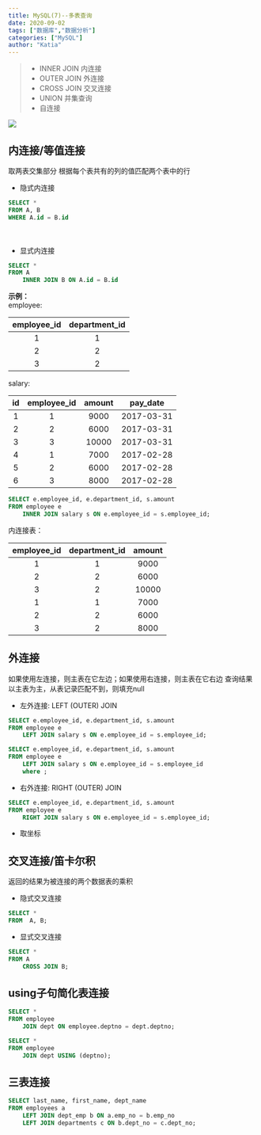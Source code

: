 ```yaml
---
title: MySQL(7)--多表查询
date: 2020-09-02
tags: ["数据库","数据分析"]
categories: ["MySQL"]
author: "Katia"
---
```


> * INNER JOIN 内连接
> * OUTER JOIN 外连接
> * CROSS JOIN 交叉连接
> * UNION 并集查询
> * 自连接

<!--more-->

![](https://files.catbox.moe/43gwfq.png)

## **内连接/等值连接**  
取两表交集部分 根据每个表共有的列的值匹配两个表中的行   
  
* 隐式内连接  
```sql
SELECT *  
FROM A, B  
WHERE A.id = B.id 
``` 
　　  
* 显式内连接  
```sql
SELECT *  
FROM A  
	INNER JOIN B ON A.id = B.id 
``` 

**示例：**  
employee:  

| employee_id | department_id |
|  :-------: | :-----------:| 
|           1 |             1 |
|           2 |             2 |
|           3 |             2 |

salary:  

| id   | employee_id | amount | pay_date   |
|  :--: | :-------:|  :-------: | :-------:| 
|    1 |           1 |   9000 | 2017-03-31 |
|    2 |           2 |   6000 | 2017-03-31 |
|    3 |           3 |  10000 | 2017-03-31 |
|    4 |           1 |   7000 | 2017-02-28 |
|    5 |           2 |   6000 | 2017-02-28 |
|    6 |           3 |   8000 | 2017-02-28 |


```sql
SELECT e.employee_id, e.department_id, s.amount
FROM employee e
	INNER JOIN salary s ON e.employee_id = s.employee_id;
```
内连接表：   

| employee_id | department_id | amount |
|  :-------: | :-----------:|  :-------: | 
|           1 |             1 |   9000 |
|           2 |             2 |   6000 |
|           3 |             2 |  10000 |
|           1 |             1 |   7000 |
|           2 |             2 |   6000 |
|           3 |             2 |   8000 |

## **外连接**  
如果使用左连接，则主表在它左边；如果使用右连接，则主表在它右边 
查询结果以主表为主，从表记录匹配不到，则填充null
 
* 左外连接: LEFT (OUTER) JOIN   
```sql
SELECT e.employee_id, e.department_id, s.amount  
FROM employee e
	LEFT JOIN salary s ON e.employee_id = s.employee_id;

SELECT e.employee_id, e.department_id, s.amount  
FROM employee e
	LEFT JOIN salary s ON e.employee_id = s.employee_id
	where ;

``` 




* 右外连接: RIGHT (OUTER) JOIN  

```sql
SELECT e.employee_id, e.department_id, s.amount  
FROM employee e
	RIGHT JOIN salary s ON e.employee_id = s.employee_id;
```  

* 取坐标


## **交叉连接/笛卡尔积**  
返回的结果为被连接的两个数据表的乘积  

* 隐式交叉连接
```sql  
SELECT * 
FROM  A, B;
```

* 显式交叉连接
```sql  
SELECT *
FROM A
	CROSS JOIN B;
```


## using子句简化表连接
```sql
SELECT *
FROM employee
	JOIN dept ON employee.deptno = dept.deptno;

SELECT *
FROM employee
	JOIN dept USING (deptno);
```


## 三表连接
```sql
SELECT last_name, first_name, dept_name
FROM employees a
	LEFT JOIN dept_emp b ON a.emp_no = b.emp_no
	LEFT JOIN departments c ON b.dept_no = c.dept_no;
```
